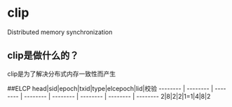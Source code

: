 # clip
 Distributed memory synchronization

clip是做什么的？
------------------
clip是为了解决分布式内存一致性而产生

##ELCP
head|sid|epoch|txid|type|elcepoch|lid|校验
-------- | -------- | -------- | -------- | -------- | -------- | -------- | -------- 
2|8|2|2|1=1|4|8|2

